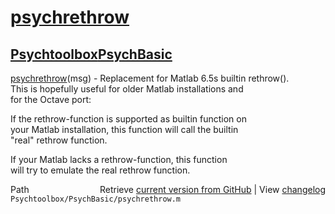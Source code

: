 # [psychrethrow](psychrethrow)
## [Psychtoolbox](Psychtoolbox)[PsychBasic](PsychBasic)

[psychrethrow](psychrethrow)(msg) - Replacement for Matlab 6.5s builtin rethrow().  
This is hopefully useful for older Matlab installations and  
for the Octave port:  
  
If the rethrow-function is supported as builtin function on  
your Matlab installation, this function will call the builtin  
"real" rethrow function.  
  
If your Matlab lacks a rethrow-function, this function  
will try to emulate the real rethrow function.  




<div class="code_header" style="text-align:right;">
  <span style="float:left;">Path&nbsp;&nbsp;</span> <span class="counter">Retrieve <a href=
  "https://raw.github.com/Psychtoolbox-3/Psychtoolbox-3/beta/Psychtoolbox/PsychBasic/psychrethrow.m">current version from GitHub</a> | View <a href=
  "https://github.com/Psychtoolbox-3/Psychtoolbox-3/commits/beta/Psychtoolbox/PsychBasic/psychrethrow.m">changelog</a></span>
</div>
<div class="code">
  <code>Psychtoolbox/PsychBasic/psychrethrow.m</code>
</div>

